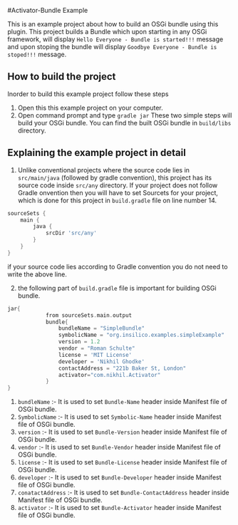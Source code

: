 #Activator-Bundle Example

This is an example project about how to build an OSGi bundle using this plugin. This project builds a Bundle which upon starting in any OSGi framework, will display `Hello Everyone - Bundle is started!!!` message and upon stoping the bundle will display `Goodbye Everyone - Bundle is stoped!!!` message.

## How to build the project

Inorder to build this example project follow these steps
1) Open this this example project on your computer.
2) Open command prompt and type `gradle jar`
These two simple steps will build your OSGi bundle. You can find the built OSGi bundle in `build/libs` directory.

## Explaining the example project in detail

1) Unlike conventional projects where the source code lies in `src/main/java` (followed by gradle convention), this project has its source code inside `src/any` directory. If your project does not follow Gradle onvention then you will have to set Sourcets for your project, which is done for this project in `build.gradle` file on line number 14.

```groovy
sourceSets {
    main {
        java {
            srcDir 'src/any'
        }
    }
}
```
if your source code lies according to Gradle convention you do not need to write the above line.

2) the following part of `build.gradle` file is important for building OSGi bundle.

```groovy
jar{
            from sourceSets.main.output
            bundle{
                bundleName = "SimpleBundle"
                symbolicName = "org.insilico.examples.simpleExample"
                version = 1.2
                vendor = "Roman Schulte"
                license = 'MIT License'
                developer = 'Nikhil Ghodke'
                contactAddress = "221b Baker St, London"
                activator="com.nikhil.Activator"
            }
}
```
1) `bundleName` :- It is used to set `Bundle-Name` header inside Manifest file of OSGi bundle.
2) `SymbolicName` :- It is used to set `Symbolic-Name` header inside Manifest file of OSGi bundle.
3) `version` :- It is used to set `Bundle-Version` header inside Manifest file of OSGi bundle.
4) `vendor` :- It is used to set `Bundle-Vendor` header inside Manifest file of OSGi bundle.
5) `license` :- It is used to set `Bundle-License` header inside Manifest file of OSGi bundle.
6) `developer` :- It is used to set `Bundle-Developer` header inside Manifest file of OSGi bundle.
7) `conatactAddress` :- It is used to set `Bundle-ContactAddress` header inside Manifest file of OSGi bundle.
8) `activator` :- It is used to set `Bundle-Activator` header inside Manifest file of OSGi bundle.

